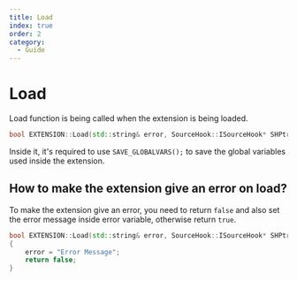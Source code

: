 ```yaml
---
title: Load
index: true
order: 2
category:
  - Guide
---
```


# Load

Load function is being called when the extension is being loaded.

```cpp
bool EXTENSION::Load(std::string& error, SourceHook::ISourceHook* SHPtr, ISmmAPI* ismm, bool late);
```

Inside it, it's required to use `SAVE_GLOBALVARS();` to save the global variables used inside the extension.

## How to make the extension give an error on load?

To make the extension give an error, you need to return `false` and also set the error message inside error variable, otherwise return `true`.

```cpp
bool EXTENSION::Load(std::string& error, SourceHook::ISourceHook* SHPtr, ISmmAPI* ismm, bool late)
{
    error = "Error Message";
    return false;
}
```